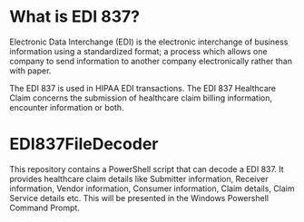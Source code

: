 # What is EDI 837?
Electronic Data Interchange (EDI) is the electronic interchange of business information using a standardized format; a process which allows one company to send information to another company electronically rather than with paper.

The EDI 837 is used in HIPAA EDI transactions. The EDI 837 Healthcare Claim concerns the submission of healthcare claim billing information, encounter information or both.


# EDI837FileDecoder
This repository contains a PowerShell script that can decode a EDI 837. It provides healthcare claim details like Submitter information, Receiver information, Vendor information, Consumer information, Claim details, Claim Service details etc. This will be presented in the Windows Powershell Command Prompt.
